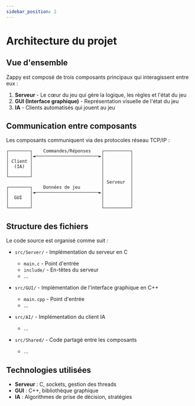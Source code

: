 ```yaml
---
sidebar_position: 2
---
```


# Architecture du projet

## Vue d'ensemble

Zappy est composé de trois composants principaux qui interagissent entre eux :

1. **Serveur** - Le cœur du jeu qui gère la logique, les règles et l'état du jeu
2. **GUI (Interface graphique)** - Représentation visuelle de l'état du jeu
3. **IA** - Clients automatisés qui jouent au jeu

## Communication entre composants

Les composants communiquent via des protocoles réseau TCP/IP :

```
┌────────┐    Commandes/Réponses    ┌──────────┐
│        │◄────────────────────────►│          │
│ Client │                          │          │
│  (IA)  │                          │          │
│        │                          │          │
└────────┘                          │          │
                                    │ Serveur  │
┌────────┐    Données de jeu        │          │
│        │◄────────────────────────►│          │
│  GUI   │                          │          │
│        │                          │          │
└────────┘                          └──────────┘
```

## Structure des fichiers

Le code source est organisé comme suit :

- `src/Server/` - Implémentation du serveur en C
  - `main.c` - Point d'entrée
  - `include/` - En-têtes du serveur
  - ...

- `src/GUI/` - Implémentation de l'interface graphique en C++
  - `main.cpp` - Point d'entrée
  - ...

- `src/AI/` - Implémentation du client IA
  - ...

- `src/Shared/` - Code partagé entre les composants
  - ...

## Technologies utilisées

- **Serveur** : C, sockets, gestion des threads
- **GUI** : C++, bibliothèque graphique
- **IA** : Algorithmes de prise de décision, stratégies
